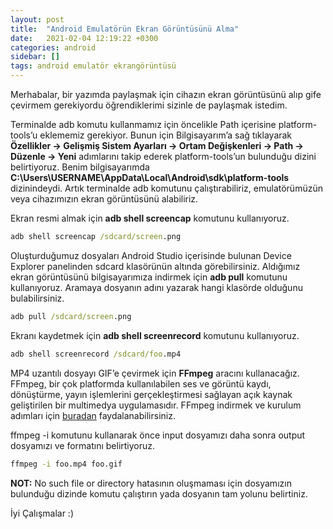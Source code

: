 ```yaml
---
layout: post
title:  "Android Emulatörün Ekran Görüntüsünü Alma"
date:   2021-02-04 12:19:22 +0300
categories: android 
sidebar: []
tags: android emulatör ekrangörüntüsü
---
```


Merhabalar, bir yazımda paylaşmak için cihazın ekran görüntüsünü alıp gife çevirmem gerekiyordu öğrendiklerimi sizinle de paylaşmak istedim.

Terminalde adb komutu kullanmamız için öncelikle Path içerisine platform-tools’u eklememiz gerekiyor. Bunun için Bilgisayarım’a sağ tıklayarak **Özellikler -> Gelişmiş Sistem Ayarları -> Ortam Değişkenleri -> Path -> Düzenle -> Yeni** adımlarını takip ederek platform-tools’un bulunduğu dizini belirtiyoruz. Benim bilgisayarımda **C:\Users\USERNAME\AppData\Local\Android\sdk\platform-tools** dizinindeydi. Artık terminalde adb komutunu çalıştırabiliriz, emulatörümüzün veya cihazımızın ekran görüntüsünü alabiliriz.

Ekran resmi almak için **adb shell screencap** komutunu kullanıyoruz.

```bat
adb shell screencap /sdcard/screen.png
```

Oluşturduğumuz dosyaları Android Studio içerisinde bulunan Device Explorer panelinden sdcard klasörünün altında görebilirsiniz.
Aldığımız ekran görüntüsünü bilgisayarımıza indirmek için **adb pull** komutunu kullanıyoruz. Aramaya dosyanın adını yazarak hangi klasörde olduğunu bulabilirsiniz.

```bat
adb pull /sdcard/screen.png
```

Ekranı kaydetmek için **adb shell screenrecord** komutunu kullanıyoruz.

```bat
adb shell screenrecord /sdcard/foo.mp4
```

MP4 uzantılı dosyayı GIF’e çevirmek için **FFmpeg** aracını kullanacağız. FFmpeg, bir çok platformda kullanılabilen ses ve görüntü kaydı, dönüştürme, yayın işlemlerini gerçekleştirmesi sağlayan açık kaynak geliştirilen bir multimedya uygulamasıdır. FFmpeg indirmek ve kurulum adımları için [buradan](https://github.com/adaptlearning/adapt_authoring/wiki/Installing-FFmpeg) faydalanabilirsiniz.

ffmpeg -i komutunu kullanarak önce input dosyamızı daha sonra output dosyamızı ve formatını belirtiyoruz.

```bat
ffmpeg -i foo.mp4 foo.gif
```

**NOT:** No such file or directory hatasının oluşmaması için dosyamızın bulunduğu dizinde komutu çalıştırın yada dosyanın tam yolunu belirtiniz.

İyi Çalışmalar :)